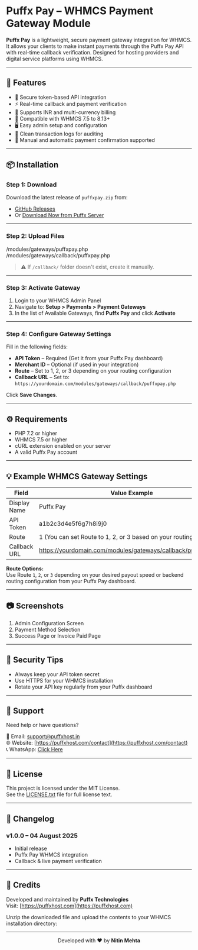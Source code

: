# Puffx Pay – WHMCS Payment Gateway Module

**Puffx Pay** is a lightweight, secure payment gateway integration for WHMCS. It allows your clients to make instant payments through the Puffx Pay API with real-time callback verification. Designed for hosting providers and digital service platforms using WHMCS.

---

## 🚀 Features

- 🔐 Secure token-based API integration
- ⚡ Real-time callback and payment verification
- 💱 Supports INR and multi-currency billing
- 🧩 Compatible with WHMCS 7.5 to 8.13+
- 🖥️ Easy admin setup and configuration
- 📄 Clean transaction logs for auditing
- 🔄 Manual and automatic payment confirmation supported

---

## 📦 Installation

### Step 1: Download

Download the latest release of `puffxpay.zip` from:

- [GitHub Releases](https://github.com/puffxhost/Puffx-Pay-WHMCS-Payment-Gateway)
- Or [Download Now from Puffx Server](https://api.puffxhost.com/module/Puffx%20Pay.zip)

---

### Step 2: Upload Files
/modules/gateways/puffxpay.php
/modules/gateways/callback/puffxpay.php


> ⚠️ If `/callback/` folder doesn't exist, create it manually.

---

### Step 3: Activate Gateway

1. Login to your WHMCS Admin Panel  
2. Navigate to: **Setup > Payments > Payment Gateways**  
3. In the list of Available Gateways, find **Puffx Pay** and click **Activate**

---

### Step 4: Configure Gateway Settings

Fill in the following fields:

- **API Token** – Required (Get it from your Puffx Pay dashboard)
- **Merchant ID** – Optional (if used in your integration)
- **Route** – Set to 1, 2, or 3 depending on your routing configuration
- **Callback URL** – Set to:  
  `https://yourdomain.com/modules/gateways/callback/puffxpay.php`

Click **Save Changes**.

---

## ⚙️ Requirements

- PHP 7.2 or higher
- WHMCS 7.5 or higher
- cURL extension enabled on your server
- A valid Puffx Pay account

---

## 💡 Example WHMCS Gateway Settings

| Field        | Value Example                                                   |
|--------------|-----------------------------------------------------------------|
| Display Name | Puffx Pay                                                       |
| API Token    | a1b2c3d4e5f6g7h8i9j0                                             |
| Route        | 1 (You can set Route to 1, 2, or 3 based on your routing setup) |
| Callback URL | https://yourdomain.com/modules/gateways/callback/puffxpay.php  |

**Route Options:**  
Use Route `1`, `2`, or `3` depending on your desired payout speed or backend routing configuration from your Puffx Pay dashboard.

---

## 📷 Screenshots

1. Admin Configuration Screen  
2. Payment Method Selection  
3. Success Page or Invoice Paid Page

---

## 🔐 Security Tips

- Always keep your API token secret  
- Use HTTPS for your WHMCS installation  
- Rotate your API key regularly from your Puffx dashboard  

---

## 🛟 Support

Need help or have questions?

📧 Email: [support@puffxhost.in](mailto:support@puffxhost.in)  
🌐 Website: [https://puffxhost.com/contact](https://puffxhost.com/contact)  
📞 WhatsApp: [Click Here](https://wa.me/918602967573)

---

## 📜 License

This project is licensed under the MIT License.  
See the [LICENSE.txt](LICENSE.txt) file for full license text.

---

## 🧾 Changelog

### v1.0.0 – 04 August 2025

- Initial release  
- Puffx Pay WHMCS integration  
- Callback & live payment verification  

---

## 🙌 Credits

Developed and maintained by **Puffx Technologies**  
Visit: [https://puffxhost.com](https://puffxhost.com)


Unzip the downloaded file and upload the contents to your WHMCS installation directory:

<hr>
<p align="center">
  Developed with ❤️ by <strong>Nitin Mehta</strong>
</p>
